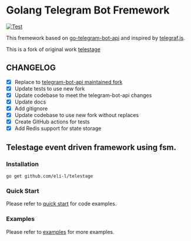 # Golang Telegram Bot Fremework

[![Test](https://github.com/eli-l/telestage/actions/workflows/unit_tests.yml/badge.svg)](https://github.com/eli-l/telestage/actions/workflows/unit_tests.yml)


[//]: # ([![codecov]&#40;https://codecov.io/gh/askoldex/telestage/branch/master/graph/badge.svg?token=RNHRHU3JZV&#41;]&#40;https://codecov.io/gh/askoldex/telestage&#41;)

This fremework based on [go-telegram-bot-api](https://github.com/eli-l/telegram-bot-api) and inspired by [telegraf.js](https://telegraf.js.org/).

This is a fork of original work [telestage](https://github.com/kbgod/telestage)

## CHANGELOG
- [x] Replace to [telegram-bot-api maintained fork](github.com/OvyFlash/telegram-bot-api)
- [x] Update tests to use new fork
- [x] Update codebase to meet the telegram-bot-api changes
- [x] Update docs
- [x] Add gitignore
- [x] Update codebase to use new fork without replaces
- [x] Create GitHub actions for tests
- [x] Add Redis support for state storage

## Telestage event driven framework using fsm.

### Installation

`go get github.com/eli-l/telestage`

### Quick Start
Please refer to [quick start](./QUICK_START.md) for code examples.

### Examples
Please refer to [examples](./examples) for more examples.